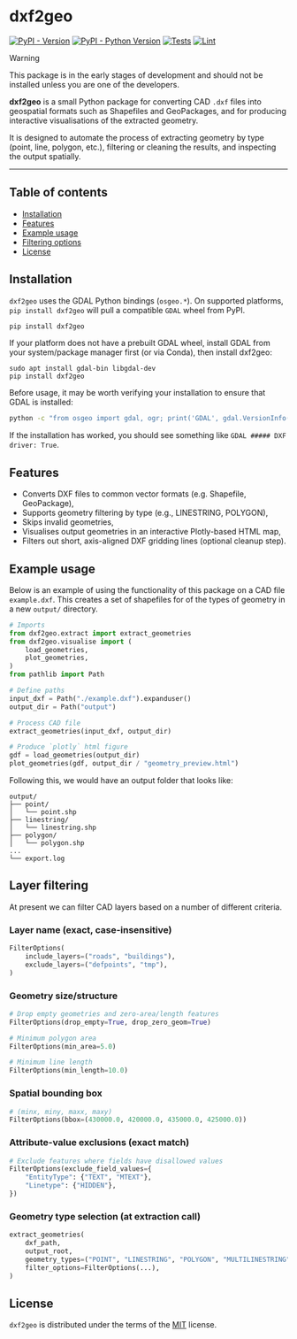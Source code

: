 # dxf2geo

[![PyPI - Version](https://img.shields.io/pypi/v/dxf2geo.svg)](https://pypi.org/project/dxf2geo)
[![PyPI - Python Version](https://img.shields.io/pypi/pyversions/dxf2geo.svg)](https://pypi.org/project/dxf2geo)
[![Tests](https://github.com/ksuchak1990/dxf2geo/actions/workflows/test.yml/badge.svg)](https://github.com/ksuchak1990/dxf2geo/actions/workflows/test.yml)
[![Lint](https://github.com/ksuchak1990/dxf2geo/actions/workflows/clean_code.yml/badge.svg)](https://github.com/ksuchak1990/dxf2geo/actions/workflows/clean_code.yml)

> [!WARNING]  
> This package is in the early stages of development and should not be installed unless you are one of the developers.

**dxf2geo** is a small Python package for converting CAD `.dxf` files into
geospatial formats such as Shapefiles and GeoPackages, and for producing
interactive visualisations of the extracted geometry.

It is designed to automate the process of extracting geometry by type (point,
line, polygon, etc.), filtering or cleaning the results, and inspecting the
output spatially.

-----

## Table of contents

- [Installation](#installation)
- [Features](#features)
- [Example usage](#example-usage)
- [Filtering options](#layer-filtering)
- [License](#license)

## Installation

`dxf2geo` uses the GDAL Python bindings (`osgeo.*`). 
On supported platforms, `pip install dxf2geo` will pull a compatible `GDAL`
wheel from PyPI.

```bash
pip install dxf2geo
```

If your platform does not have a prebuilt GDAL wheel, install GDAL from your
system/package manager first (or via Conda), then install dxf2geo:

```
sudo apt install gdal-bin libgdal-dev
pip install dxf2geo
```

Before usage, it may be worth verifying your installation to ensure that GDAL is
installed:

```bash
python -c "from osgeo import gdal, ogr; print('GDAL', gdal.VersionInfo(), 'DXF driver:', bool(ogr.GetDriverByName('DXF')))"
```

If the installation has worked, you should see something like `GDAL ##### DXF
driver: True`.

## Features

- Converts DXF files to common vector formats (e.g. Shapefile, GeoPackage),
- Supports geometry filtering by type (e.g., LINESTRING, POLYGON),
- Skips invalid geometries,
- Visualises output geometries in an interactive Plotly-based HTML map,
- Filters out short, axis-aligned DXF gridding lines (optional cleanup step).

## Example usage

Below is an example of using the functionality of this package on a CAD file
`example.dxf`.
This creates a set of shapefiles for of the types of geometry in a new `output/`
directory.

```python
# Imports
from dxf2geo.extract import extract_geometries
from dxf2geo.visualise import (
    load_geometries,
    plot_geometries,
)
from pathlib import Path

# Define paths
input_dxf = Path("./example.dxf").expanduser()
output_dir = Path("output")

# Process CAD file
extract_geometries(input_dxf, output_dir)

# Produce `plotly` html figure
gdf = load_geometries(output_dir)
plot_geometries(gdf, output_dir / "geometry_preview.html")
```

Following this, we would have an output folder that looks like:

```
output/
├── point/
│   └── point.shp
├── linestring/
│   └── linestring.shp
├── polygon/
│   └── polygon.shp
...
└── export.log
```

## Layer filtering

At present we can filter CAD layers based on a number of different criteria.

### Layer name (exact, case-insensitive)

```python
FilterOptions(
    include_layers=("roads", "buildings"),
    exclude_layers=("defpoints", "tmp"),
)
```

### Geometry size/structure

```python
# Drop empty geometries and zero-area/length features
FilterOptions(drop_empty=True, drop_zero_geom=True)

# Minimum polygon area
FilterOptions(min_area=5.0)

# Minimum line length
FilterOptions(min_length=10.0)
```

### Spatial bounding box

```python
# (minx, miny, maxx, maxy)
FilterOptions(bbox=(430000.0, 420000.0, 435000.0, 425000.0))
```

### Attribute-value exclusions (exact match)

```python
# Exclude features where fields have disallowed values
FilterOptions(exclude_field_values={
    "EntityType": {"TEXT", "MTEXT"},
    "Linetype": {"HIDDEN"},
})
```

### Geometry type selection (at extraction call)

```python
extract_geometries(
    dxf_path,
    output_root,
    geometry_types=("POINT", "LINESTRING", "POLYGON", "MULTILINESTRING", "MULTIPOLYGON"),
    filter_options=FilterOptions(...),
)
```

## License

`dxf2geo` is distributed under the terms of the
[MIT](https://spdx.org/licenses/MIT.html) license.
